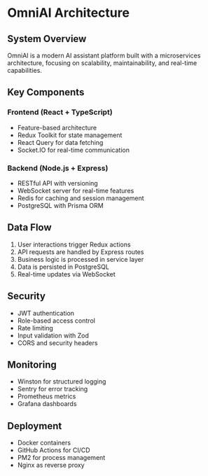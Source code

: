 # OmniAI Architecture

## System Overview

OmniAI is a modern AI assistant platform built with a microservices architecture, focusing on scalability, maintainability, and real-time capabilities.

## Key Components

### Frontend (React + TypeScript)
- Feature-based architecture
- Redux Toolkit for state management
- React Query for data fetching
- Socket.IO for real-time communication

### Backend (Node.js + Express)
- RESTful API with versioning
- WebSocket server for real-time features
- Redis for caching and session management
- PostgreSQL with Prisma ORM

## Data Flow

1. User interactions trigger Redux actions
2. API requests are handled by Express routes
3. Business logic is processed in service layer
4. Data is persisted in PostgreSQL
5. Real-time updates via WebSocket

## Security

- JWT authentication
- Role-based access control
- Rate limiting
- Input validation with Zod
- CORS and security headers

## Monitoring

- Winston for structured logging
- Sentry for error tracking
- Prometheus metrics
- Grafana dashboards

## Deployment

- Docker containers
- GitHub Actions for CI/CD
- PM2 for process management
- Nginx as reverse proxy
